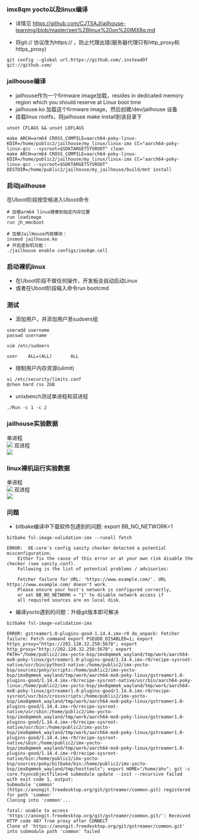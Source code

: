 ### imx8qm yocto以及linux编译
- 详情见
https://github.com/CJTSAJ/jailhouse-learning/blob/master/xen%2Blinux%20on%20IMX8q.md

- 将git:// 协议改为https:// ，防止代理出错(服务器代理只有http_proxy和https_proxy)
```
git config --global url.https://github.com/.insteadOf git://github.com/
```

### jailhouse编译
- jailhouse作为一个firmware image加载，resides in dedicated memory region which you should reserve at Linux boot time
- jailhouse.ko 加载这个firmware image，然后创建/dev/jailhouse 设备
- 挂载linux rootfs，将jailhouse make install到该目录下
```
unset CFLAGS && unset LDFLAGS

make ARCH=arm64 CROSS_COMPILE=aarch64-poky-linux- KDIR=/home/public2/jailhouse/my_linux/linux-imx CC="aarch64-poky-linux-gcc --sysroot=$SDKTARGETSYSROOT" clean
make ARCH=arm64 CROSS_COMPILE=aarch64-poky-linux- KDIR=/home/public2/jailhouse/my_linux/linux-imx CC="aarch64-poky-linux-gcc --sysroot=$SDKTARGETSYSROOT" DESTDIR=/home/public2/jailhouse/my_jailhouse/build/mnt install
```

### 启动jailhouse
在Uboot阶段按空格进入Uboot命令
```
# 加载arm64 linux镜像到指定内存位置
run loadimage
run jh_mmcboot

# 加载JailHouse内核模块： 
insmod jailhouse.ko
# 开启虚拟机功能： 
./jailhouse enable configs/imx8qm.cell
```

### 启动裸机linux
- 在Uboot阶段不做任何操作，开发板会自动启动Linux
- 或者在Uboot阶段输入命令run bootcmd

### 测试
- 添加用户，并添加用户至sudoers组
```
useradd username
passwd username

vim /etc/sudoers

user    ALL=(ALL)       ALL
```

- 限制用户内存资源(ulimit)
```
vi /etc/security/limits.conf
@chen hard rss 2GB
```
- unixbench测试单进程和双进程
```
./Run -c 1 -c 2
```

### jailhouse实验数据
单进程</br>
![](https://github.com/CJTSAJ/jailhouse-learning/blob/master/picture/jailhouse%E8%A3%B8%E6%9C%BA%E5%8D%95%E8%BF%9B%E7%A8%8B1.png)
双进程</br>
![](https://github.com/CJTSAJ/jailhouse-learning/blob/master/picture/jailhouse%E8%A3%B8%E6%9C%BA%E5%8F%8C%E8%BF%9B%E7%A8%8B1.png)

### linux裸机运行实验数据
单进程</br>
![](https://github.com/CJTSAJ/jailhouse-learning/blob/master/picture/linux%E8%A3%B8%E6%9C%BA%E5%8D%95%E8%BF%9B%E7%A8%8B.png)
双进程</br>
![](https://github.com/CJTSAJ/jailhouse-learning/blob/master/picture/linux%E8%A3%B8%E6%9C%BA%E5%8F%8C%E8%BF%9B%E7%A8%8B.png)

### 问题
- bitbake编译中下载软件包遇到的问题: export BB_NO_NETWORK=1
```
bitbake fsl-image-validation-imx --runall fetch
```
```
ERROR:  OE-core's config sanity checker detected a potential misconfiguration.
    Either fix the cause of this error or at your own risk disable the checker (see sanity.conf).
    Following is the list of potential problems / advisories:

    Fetcher failure for URL: 'https://www.example.com/'. URL https://www.example.com/ doesn't work.
    Please ensure your host's network is configured correctly,
    or set BB_NO_NETWORK = "1" to disable network access if
    all required sources are on local disk.
```

- 编译yocto遇到的问题：升级git版本即可解决
```
bitbake fsl-image-validation-imx
```
```
ERROR: gstreamer1.0-plugins-good-1.14.4.imx-r0 do_unpack: Fetcher failure: Fetch command export PSEUDO_DISABLED=1; export https_proxy="https://202.120.32.250:5678"; export http_proxy="http://202.120.32.250:5678"; export PATH="/home/public2/imx-yocto-bsp/imx8qmmek_wayland/tmp/work/aarch64-mx8-poky-linux/gstreamer1.0-plugins-good/1.14.4.imx-r0/recipe-sysroot-native/usr/bin/python3-native:/home/public2/imx-yocto-bsp/sources/poky/scripts:/home/public2/imx-yocto-bsp/imx8qmmek_wayland/tmp/work/aarch64-mx8-poky-linux/gstreamer1.0-plugins-good/1.14.4.imx-r0/recipe-sysroot-native/usr/bin/aarch64-poky-linux:/home/public2/imx-yocto-bsp/imx8qmmek_wayland/tmp/work/aarch64-mx8-poky-linux/gstreamer1.0-plugins-good/1.14.4.imx-r0/recipe-sysroot/usr/bin/crossscripts:/home/public2/imx-yocto-bsp/imx8qmmek_wayland/tmp/work/aarch64-mx8-poky-linux/gstreamer1.0-plugins-good/1.14.4.imx-r0/recipe-sysroot-native/usr/sbin:/home/public2/imx-yocto-bsp/imx8qmmek_wayland/tmp/work/aarch64-mx8-poky-linux/gstreamer1.0-plugins-good/1.14.4.imx-r0/recipe-sysroot-native/usr/bin:/home/public2/imx-yocto-bsp/imx8qmmek_wayland/tmp/work/aarch64-mx8-poky-linux/gstreamer1.0-plugins-good/1.14.4.imx-r0/recipe-sysroot-native/sbin:/home/public2/imx-yocto-bsp/imx8qmmek_wayland/tmp/work/aarch64-mx8-poky-linux/gstreamer1.0-plugins-good/1.14.4.imx-r0/recipe-sysroot-native/bin:/home/public2/imx-yocto-bsp/sources/poky/bitbake/bin:/home/public2/imx-yocto-bsp/imx8qmmek_wayland/tmp/hosttools"; export HOME="/home/ahv"; git -c core.fsyncobjectfiles=0 submodule update --init --recursive failed with exit code 1, output:
Submodule 'common' (https://anongit.freedesktop.org/git/gstreamer/common.git) registered for path 'common'
Cloning into 'common'...

fatal: unable to access 'https://anongit.freedesktop.org/git/gstreamer/common.git/': Received HTTP code 407 from proxy after CONNECT
Clone of 'https://anongit.freedesktop.org/git/gstreamer/common.git' into submodule path 'common' failed
```

